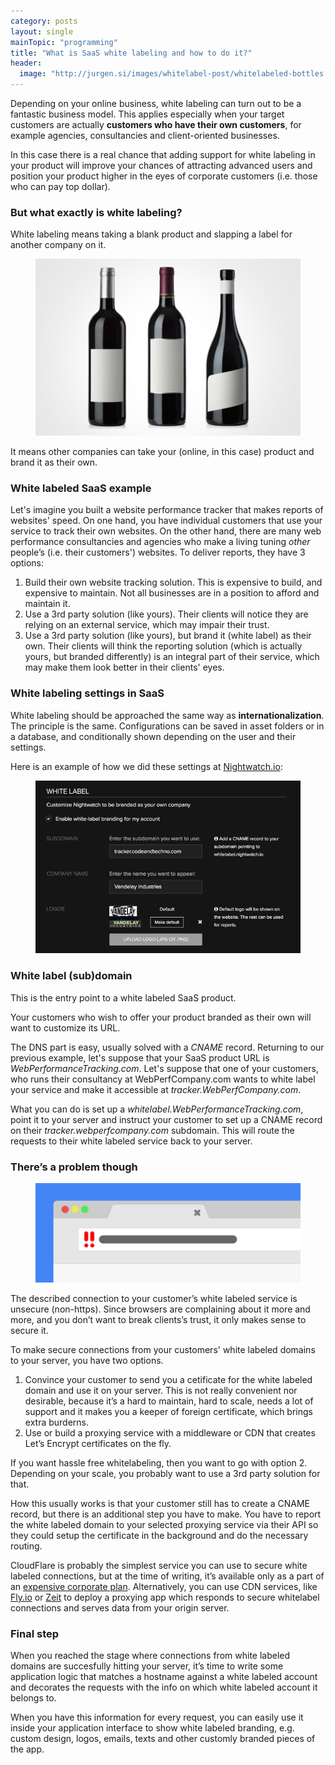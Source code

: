 ```yaml
---
category: posts
layout: single
mainTopic: "programming"
title: "What is SaaS white labeling and how to do it?"
header:
  image: "http://jurgen.si/images/whitelabel-post/whitelabeled-bottles.jpg"
---
```


Depending on your online business, white labeling can turn out to be a fantastic business model. This applies especially when your target customers are actually <b>customers who have their own customers</b>, for example agencies, consultancies and client-oriented businesses.

In this case there is a real chance that adding support for white labeling in your product will improve your chances of attracting advanced users and position your product higher in the eyes of corporate customers (i.e. those who can pay top dollar).

### But what exactly is white labeling?

White labeling means taking a blank product and slapping a label for another company on it.

<figure class="half">
    <a href="/images/whitelabel-post/whitelabeled-bottles.jpg"><img src="/images/whitelabel-post/whitelabeled-bottles.jpg"></a>
    <center>
    <figcaption></figcaption></center>
</figure>

It means other companies can take your (online, in this case) product and brand it as their own.

### White labeled SaaS example

Let's imagine you built a website performance tracker that makes reports of websites' speed. On one hand, you have individual customers that use your service to track their own websites. On the other hand, there are many web performance consultancies and agencies who make a living tuning _other_ people’s (i.e. their customers') websites. To deliver reports, they have 3 options:

1. Build their own website tracking solution. This is expensive to build, and expensive to maintain. Not all businesses are in a position to afford and maintain it.
2. Use a 3rd party solution (like yours). Their clients will notice they are relying on an external service, which may impair their trust.
3. Use a 3rd party solution (like yours), but brand it (white label) as their own. Their clients will think the reporting solution (which is actually yours, but branded differently) is an integral part of their service, which may make them look better in their clients' eyes.

### White labeling settings in SaaS

White labeling should be approached the same way as <b>internationalization</b>. The principle is the same. Configurations can be saved in asset folders or in a database, and conditionally shown depending on the user and their settings.

Here is an example of how we did these settings at <a href="https://nightwatch.io" target="_blank">Nightwatch.io</a>:

<figure>
    <a href="/images/whitelabel-post/whitelabel-settings-example.png"><img src="/images/whitelabel-post/whitelabel-settings-example.png"></a>
    <center>
    <figcaption></figcaption></center>
</figure>

### White label (sub)domain

This is the entry point to a white labeled SaaS product.

Your customers who wish to offer your product branded as their own will want to customize its URL.

The DNS part is easy, usually solved with a _CNAME_ record. Returning to our previous example, let's suppose that your SaaS product URL is _WebPerformanceTracking.com_. Let's suppose that one of your customers, who runs their consultancy at WebPerfCompany.com wants to white label your service and make it accessible at _tracker.WebPerfCompany.com_.

What you can do is set up a _whitelabel.WebPerformanceTracking.com_, point it to your server and instruct your customer to set up a CNAME record on their _tracker.webperfcompany.com_ subdomain. This will route the requests to their white labeled service back to your server.

### There’s a problem though

<figure>
    <a href="/images/whitelabel-post/page-not-secure.png"><img src="/images/whitelabel-post/page-not-secure.png"></a>
    <center>
    <figcaption></figcaption></center>
</figure>

The described connection to your customer’s white labeled service is unsecure (non-https). Since browsers are complaining about it more and more, and you don’t want to break clients’s trust, it only makes sense to secure it.

To make secure connections from your customers' white labeled domains to your server, you have two options.

1. Convince your customer to send you a cetificate for the white labeled domain and use it on your server. This is not really convenient nor desirable, because it’s a hard to maintain, hard to scale, needs a lot of support and it makes you a keeper of foreign certificate, which brings extra burderns.
2. Use or build a proxying service with a middleware or CDN that creates Let’s Encrypt certificates on the fly.

If you want hassle free whitelabeling, then you want to go with option 2. Depending on your scale, you probably want to use a 3rd party solution for that.

How this usually works is that your customer still has to create a CNAME record, but there is an additional step you have to make. You have to report the white labeled domain to your selected proxying service via their API so they could setup the certificate in the background and do the necessary routing.

CloudFlare is probably the simplest service you can use to secure white labeled connections, but at the time of writing, it’s available only as a part of an [expensive corporate plan](https://www.cloudflare.com/saas/). Alternatively, you can use CDN services, like [Fly.io](https://fly.io/) or [Zeit](https://zeit.co) to deploy a proxying app which responds to secure whitelabel connections and serves data from your origin server.

### Final step

When you reached the stage where connections from white labeled domains are succesfully hitting your server, it’s time to write some application logic that matches a hostname against a white labeled account and decorates the requests with the info on which white labeled account it belongs to.

When you have this information for every request, you can easily use it inside your application interface to show white labeled branding, e.g. custom design, logos, emails, texts and other customly branded pieces of the app.

